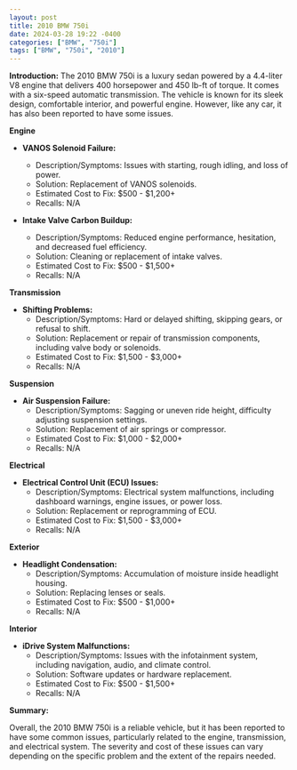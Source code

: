 ```yaml
---
layout: post
title: 2010 BMW 750i
date: 2024-03-28 19:22 -0400
categories: ["BMW", "750i"]
tags: ["BMW", "750i", "2010"]
---
```

**Introduction:**
The 2010 BMW 750i is a luxury sedan powered by a 4.4-liter V8 engine that delivers 400 horsepower and 450 lb-ft of torque. It comes with a six-speed automatic transmission. The vehicle is known for its sleek design, comfortable interior, and powerful engine. However, like any car, it has also been reported to have some issues.

**Engine**

* **VANOS Solenoid Failure:**
    * Description/Symptoms: Issues with starting, rough idling, and loss of power.
    * Solution: Replacement of VANOS solenoids.
    * Estimated Cost to Fix: $500 - $1,200+
    * Recalls: N/A

* **Intake Valve Carbon Buildup:**
    * Description/Symptoms: Reduced engine performance, hesitation, and decreased fuel efficiency.
    * Solution: Cleaning or replacement of intake valves.
    * Estimated Cost to Fix: $500 - $1,500+
    * Recalls: N/A

**Transmission**

* **Shifting Problems:**
    * Description/Symptoms: Hard or delayed shifting, skipping gears, or refusal to shift.
    * Solution: Replacement or repair of transmission components, including valve body or solenoids.
    * Estimated Cost to Fix: $1,500 - $3,000+
    * Recalls: N/A

**Suspension**

* **Air Suspension Failure:**
    * Description/Symptoms: Sagging or uneven ride height, difficulty adjusting suspension settings.
    * Solution: Replacement of air springs or compressor.
    * Estimated Cost to Fix: $1,000 - $2,000+
    * Recalls: N/A

**Electrical**

* **Electrical Control Unit (ECU) Issues:**
    * Description/Symptoms: Electrical system malfunctions, including dashboard warnings, engine issues, or power loss.
    * Solution: Replacement or reprogramming of ECU.
    * Estimated Cost to Fix: $1,500 - $3,000+
    * Recalls: N/A

**Exterior**

* **Headlight Condensation:**
    * Description/Symptoms: Accumulation of moisture inside headlight housing.
    * Solution: Replacing lenses or seals.
    * Estimated Cost to Fix: $500 - $1,000+
    * Recalls: N/A

**Interior**

* **iDrive System Malfunctions:**
    * Description/Symptoms: Issues with the infotainment system, including navigation, audio, and climate control.
    * Solution: Software updates or hardware replacement.
    * Estimated Cost to Fix: $500 - $1,500+
    * Recalls: N/A

**Summary:**

Overall, the 2010 BMW 750i is a reliable vehicle, but it has been reported to have some common issues, particularly related to the engine, transmission, and electrical system. The severity and cost of these issues can vary depending on the specific problem and the extent of the repairs needed.
